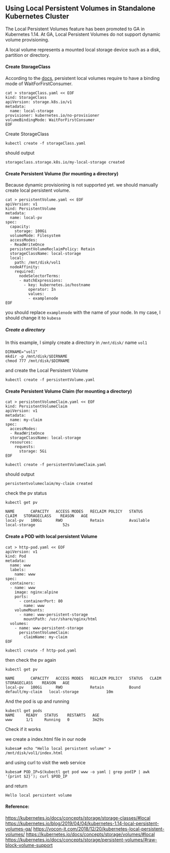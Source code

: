 ## Using Local Persistent Volumes in Standalone Kubernetes Cluster

The Local Persistent Volumes feature has been promoted to GA in Kubernetes 1.14. At GA, Local Persistent Volumes do not support dynamic volume provisioning.

A local volume represents a mounted local storage device such as a disk, partition or directory.


#### Create StorageClass

According to the [docs](https://kubernetes.io/docs/concepts/storage/storage-classes/#local), persistent local volumes require to have a binding mode of WaitForFirstConsumer. 

```
cat > storageClass.yaml << EOF
kind: StorageClass
apiVersion: storage.k8s.io/v1
metadata:
  name: local-storage
provisioner: kubernetes.io/no-provisioner
volumeBindingMode: WaitForFirstConsumer
EOF
```
Create StorageClass

```
kubectl create -f storageClass.yaml
```
should output

```
storageclass.storage.k8s.io/my-local-storage created
```

#### Create Persistent Volume (for mounting a directory)

Because dynamic provisioning is not supported yet. we should manually create local persistent volume.


```
cat > persistentVolume.yaml << EOF
apiVersion: v1
kind: PersistentVolume
metadata:
  name: local-pv
spec:
  capacity:
    storage: 100Gi
  volumeMode: Filesystem
  accessModes:
  - ReadWriteOnce
  persistentVolumeReclaimPolicy: Retain
  storageClassName: local-storage
  local:
    path: /mnt/disk/vol1
  nodeAffinity:
    required:
      nodeSelectorTerms:
      - matchExpressions:
        - key: kubernetes.io/hostname
          operator: In
          values:
          - examplenode
EOF
```

you should replace `examplenode` with the name of your node. In my case, I should change it to `kubesa`

##### Create a directory

In this example, I simply create a directory in `/mnt/disk/` name `vol1`

```
DIRNAME="vol1"
mkdir -p /mnt/disk/$DIRNAME 
chmod 777 /mnt/disk/$DIRNAME
```

and create the Local Persistent Volume

```
kubectl create -f persistentVolume.yaml
```

#### Create Persistent Volume Claim (for mounting a directory)

```
cat > persistentVolumeClaim.yaml << EOF
kind: PersistentVolumeClaim
apiVersion: v1
metadata:
  name: my-claim
spec:
  accessModes:
  - ReadWriteOnce
  storageClassName: local-storage
  resources:
    requests:
      storage: 5Gi
EOF

kubectl create -f persistentVolumeClaim.yaml
```
should output
```
persistentvolumeclaim/my-claim created
```

check the pv status

```
kubectl get pv

NAME       CAPACITY   ACCESS MODES   RECLAIM POLICY   STATUS      CLAIM   STORAGECLASS    REASON   AGE
local-pv   100Gi      RWO            Retain           Available           local-storage            52s
```

#### Create a POD with local persistent Volume

```
cat > http-pod.yaml << EOF
apiVersion: v1
kind: Pod
metadata:
  name: www
  labels:
    name: www
spec:
  containers:
  - name: www
    image: nginx:alpine
    ports:
      - containerPort: 80
        name: www
    volumeMounts:
      - name: www-persistent-storage
        mountPath: /usr/share/nginx/html
  volumes:
    - name: www-persistent-storage
      persistentVolumeClaim:
        claimName: my-claim
EOF

kubectl create -f http-pod.yaml
```
then check the pv again

```
kubectl get pv

NAME       CAPACITY   ACCESS MODES   RECLAIM POLICY   STATUS   CLAIM              STORAGECLASS    REASON   AGE
local-pv   100Gi      RWO            Retain           Bound    default/my-claim   local-storage            10m
```

And the pod is up and running

```
kubectl get pods
NAME     READY   STATUS    RESTARTS   AGE
www      1/1     Running   0          3m29s
```

Check if it works

we create a index.html file in our node
```
kubesa# echo "Hello local persistent volume" > /mnt/disk/vol1/index.html
```

and using curl to visit the web service
```
kubesa# POD_IP=$(kubectl get pod www -o yaml | grep podIP | awk '{print $2}'); curl $POD_IP
```

and return

```
Hello local persistent volume
```

#### Reference:

https://kubernetes.io/docs/concepts/storage/storage-classes/#local
https://kubernetes.io/blog/2019/04/04/kubernetes-1.14-local-persistent-volumes-ga/
https://vocon-it.com/2018/12/20/kubernetes-local-persistent-volumes/
https://kubernetes.io/docs/concepts/storage/volumes/#local
https://kubernetes.io/docs/concepts/storage/persistent-volumes/#raw-block-volume-support
